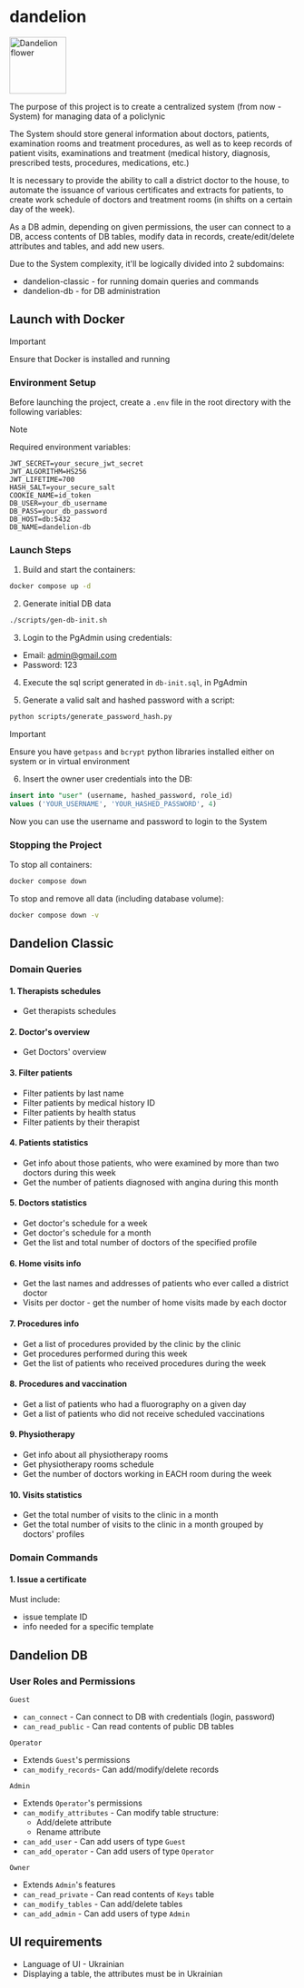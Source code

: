 # dandelion

<img src="https://images.vexels.com/content/244182/preview/dandelion-flower-color-stroke-18bf94.png" alt="Dandelion flower" width="100" />

The purpose of this project is to create a centralized system
(from now - System) for managing data of a policlynic

The System should store general information about doctors, patients,
examination rooms and treatment procedures, as well as to keep records of
patient visits, examinations and treatment (medical history, diagnosis,
prescribed tests, procedures, medications, etc.)

It is necessary to provide the ability to call a district doctor to the
house, to automate the issuance of various certificates and extracts for
patients, to create work schedule of doctors and treatment rooms
(in shifts on a certain day of the week).

As a DB admin, depending on given permissions, the user can connect to a DB,
access contents of DB tables, modify data in records, create/edit/delete
attributes and tables, and add new users.

Due to the System complexity, it'll be logically divided into 2 subdomains:
- dandelion-classic - for running domain queries and commands
- dandelion-db - for DB administration

## Launch with Docker

> [!IMPORTANT]
> Ensure that Docker is installed and running

### Environment Setup

Before launching the project, create a `.env` file in the root directory with the following variables:

> [!NOTE]
> Required environment variables:
> ```env
> JWT_SECRET=your_secure_jwt_secret
> JWT_ALGORITHM=HS256
> JWT_LIFETIME=700
> HASH_SALT=your_secure_salt
> COOKIE_NAME=id_token
> DB_USER=your_db_username
> DB_PASS=your_db_password
> DB_HOST=db:5432
> DB_NAME=dandelion-db
> ```

### Launch Steps

1. Build and start the containers:

```bash
docker compose up -d
```

2. Generate initial DB data

```bash
./scripts/gen-db-init.sh
```

3. Login to the PgAdmin using credentials:
- Email: admin@gmail.com
- Password: 123

4. Execute the sql script generated in `db-init.sql`, in PgAdmin

5. Generate a valid salt and hashed password with a script:

```bash
python scripts/generate_password_hash.py
```

> [!IMPORTANT]
> Ensure you have `getpass` and `bcrypt` python libraries installed
> either on system or in virtual environment

6. Insert the owner user credentials into the DB:

```sql
insert into "user" (username, hashed_password, role_id)
values ('YOUR_USERNAME', 'YOUR_HASHED_PASSWORD', 4)
```

Now you can use the username and password to login to the System

### Stopping the Project

To stop all containers:
```bash
docker compose down
```

To stop and remove all data (including database volume):
```bash
docker compose down -v
```

## Dandelion Classic
### Domain Queries
#### 1. Therapists schedules

-  Get therapists schedules

#### 2. Doctor's overview

-  Get Doctors' overview

#### 3. Filter patients

- Filter patients by last name
- Filter patients by medical history ID
- Filter patients by health status
- Filter patients by their therapist

#### 4. Patients statistics

- Get info about those patients, who were examined by more than two doctors
during this week
- Get the number of patients diagnosed with angina during this month

#### 5. Doctors statistics

- Get doctor's schedule for a week
- Get doctor's schedule for a month
- Get the list and total number of doctors of the specified profile

#### 6. Home visits info

- Get the last names and addresses of patients who ever called a district doctor
- Visits per doctor - get the number of home visits made by each doctor

#### 7. Procedures info

- Get a list of procedures provided by the clinic by the clinic
- Get procedures performed during this week
- Get the list of patients who received procedures during the week

#### 8. Procedures and vaccination

- Get a list of patients who had a fluorography on a given day 
- Get a list of patients who did not receive scheduled vaccinations

#### 9. Physiotherapy

- Get info about all physiotherapy rooms
- Get physiotherapy rooms schedule
- Get the number of doctors working in EACH room during the week

#### 10. Visits statistics

- Get the total number of visits to the clinic in a month
- Get the total number of visits to the clinic in a month grouped by doctors' profiles

### Domain Commands
#### 1. Issue a certificate

Must include:
- issue template ID
- info needed for a specific template

## Dandelion DB
### User Roles and Permissions

`Guest`
- `can_connect` - Can connect to DB with credentials (login, password)
- `can_read_public` - Can read contents of public DB tables

`Operator`
- Extends `Guest`'s permissions
- `can_modify_records`- Can add/modify/delete records

`Admin`
- Extends `Operator`'s permissions
- `can_modify_attributes` - Can modify table structure:
    - Add/delete attribute
    - Rename attribute
- `can_add_user` - Can add users of type `Guest`
- `can_add_operator` - Can add users of type `Operator`

`Owner`
- Extends `Admin`'s features
- `can_read_private` - Can read contents of `Keys` table
- `can_modify_tables` - Can add/delete tables
- `can_add_admin` - Can add users of type `Admin`

## UI requirements

- Language of UI - Ukrainian
- Displaying a table, the attributes must be in Ukrainian
